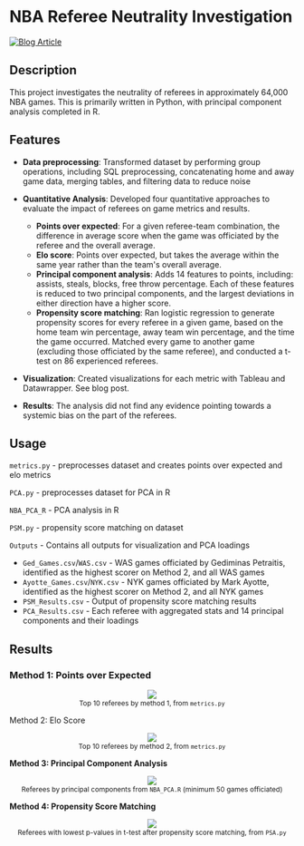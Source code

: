 # NBA Referee Neutrality Investigation

[![Blog Article](https://img.shields.io/badge/blog-article-brightgreen?link=https%3A%2F%2Fblakelaw.github.io%2Fprojects%2F1_project%2F)](https://blakelaw.github.io/projects/1_project/)

## Description

This project investigates the neutrality of referees in approximately 64,000 NBA games. This is primarily written in Python, with principal component analysis completed in R.

## Features

- **Data preprocessing**: Transformed dataset by performing group operations, including SQL preprocessing, concatenating home and away game data, merging tables, and filtering data to reduce noise
- **Quantitative Analysis**: Developed four quantitative approaches to evaluate the impact of referees on game metrics and results.
  - **Points over expected**: For a given referee-team combination, the difference in average score when the game was officiated by the referee and the overall average.
  - **Elo score**: Points over expected, but takes the average within the same year rather than the team's overall average. 
  - **Principal component analysis**: Adds 14 features to points, including: assists, steals, blocks, free throw percentage. Each of these features is reduced to two principal components, and the largest deviations in either direction have a higher score.
  - **Propensity score matching**: Ran logistic regression to generate propensity scores for every referee in a given game, based on the home team win percentage, away team win percentage, and the time the game occurred. Matched every game to another game (excluding those officiated by the same referee), and conducted a t-test on 86 experienced referees.


- **Visualization**: Created visualizations for each metric with Tableau and Datawrapper. See blog post.

- **Results**: The analysis did not find any evidence pointing towards a systemic bias on the part of the referees.

## Usage

`metrics.py` - preprocesses dataset and creates points over expected and elo metrics

`PCA.py` - preprocesses dataset for PCA in R

`NBA_PCA_R` - PCA analysis in R

`PSM.py` - propensity score matching on dataset

`Outputs` - Contains all outputs for visualization and PCA loadings

- `Ged_Games.csv`/`WAS.csv` - WAS games officiated by Gediminas Petraitis, identified as the highest scorer on Method 2, and all WAS games
- `Ayotte_Games.csv`/`NYK.csv` - NYK games officiated by Mark Ayotte, identified as the highest scorer on Method 2, and all NYK games
- `PSM_Results.csv` - Output of propensity score matching results
- `PCA_Results.csv` - Each referee with aggregated stats and 14 principal components and their loadings

## Results

### Method 1: Points over Expected



<p align="center">
  <img src="https://i.imgur.com/n3HdVg1.png">
  <br>
  <span style="font-size: 12px;">Top 10 referees by method 1, from <code>metrics.py</code></span>
</p

### Method 2: Elo Score



<p align="center">
  <img src="https://i.imgur.com/Wp5WuTQ.png">
  <br>
  <span style="font-size: 12px;">Top 10 referees by method 2, from <code>metrics.py</code></span>
</p

### **Method 3: Principal Component Analysis**



<p align="center">
  <img src="https://i.imgur.com/gE6uQh4.png">
  <br>
  <span style="font-size: 12px;">Referees by principal components from <code>NBA_PCA.R</code> (minimum 50 games officiated)</span>
</p

### **Method 4: Propensity Score Matching**



<p align="center">
  <img src="https://i.imgur.com/dMFkEsF.png">
  <br>
  <span style="font-size: 12px;">Referees with lowest p-values in t-test after propensity score matching, from <code>PSA.py</code></span>
</p